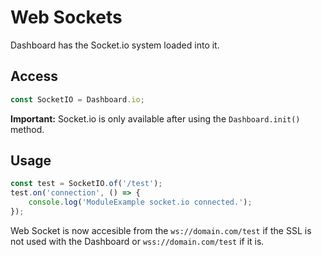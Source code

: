 # Web Sockets

Dashboard has the Socket.io system loaded into it.

## Access

```js
const SocketIO = Dashboard.io;
```

**Important:** Socket.io is only available after using the `Dashboard.init()` method.

## Usage

```js
const test = SocketIO.of('/test');
test.on('connection', () => {
    console.log('ModuleExample socket.io connected.');
});
```

Web Socket is now accesible from the `ws://domain.com/test` if the SSL is not used with the Dashboard or `wss://domain.com/test` if it is.
